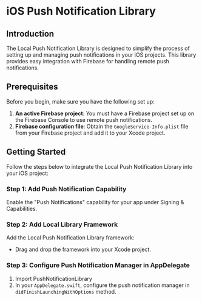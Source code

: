 # iOS Push Notification Library

## Introduction
The Local Push Notification Library is designed to simplify the process of setting up and managing push notifications in your iOS projects. This library provides easy integration with Firebase for handling remote push notifications.

## Prerequisites
Before you begin, make sure you have the following set up:

1. **An active Firebase project**: You must have a Firebase project set up on the Firebase Console to use remote push notifications.
2. **Firebase configuration file**: Obtain the `GoogleService-Info.plist` file from your Firebase project and add it to your Xcode project.

## Getting Started
Follow the steps below to integrate the Local Push Notification Library into your iOS project:

### Step 1: Add Push Notification Capability
Enable the "Push Notifications" capability for your app under Signing & Capabilities.

### Step 2: Add Local Library Framework
Add the Local Push Notification Library framework:
- Drag and drop the framework into your Xcode project.

### Step 3: Configure Push Notification Manager in AppDelegate
1. Import PushNotificationLibrary
2. In your `AppDelegate.swift`, configure the push notification manager in `didFinishLaunchingWithOptions` method.
